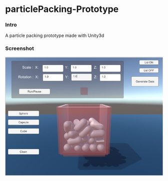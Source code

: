 # particlePacking-Prototype

### Intro
A particle packing prototype made with Unity3d


### Screenshot


![image](https://github.com/MinarAshiqTishan/particlePacking-Prototype/blob/master/sc.JPG)
